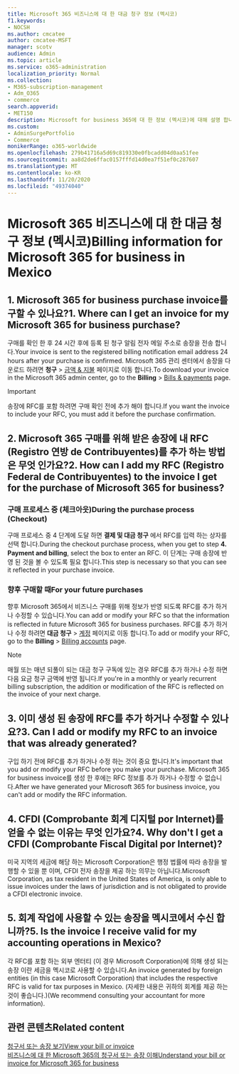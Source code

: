 ```yaml
---
title: Microsoft 365 비즈니스에 대 한 대금 청구 정보 (멕시코)
f1.keywords:
- NOCSH
ms.author: cmcatee
author: cmcatee-MSFT
manager: scotv
audience: Admin
ms.topic: article
ms.service: o365-administration
localization_priority: Normal
ms.collection:
- M365-subscription-management
- Adm_O365
- commerce
search.appverid:
- MET150
description: Microsoft for business 365에 대 한 정보 (멕시코)에 대해 설명 합니다.
ms.custom:
- AdminSurgePortfolio
- Commerce
monikerRange: o365-worldwide
ms.openlocfilehash: 279b41716a5d69c819330e0fbcadd04d0aa51fee
ms.sourcegitcommit: aa8d2de6ffac0157fffd14d0ea7f51ef0c287607
ms.translationtype: MT
ms.contentlocale: ko-KR
ms.lasthandoff: 11/20/2020
ms.locfileid: "49374040"
---
```

# <a name="billing-information-for-microsoft-365-for-business-in-mexico"></a><span data-ttu-id="618c3-103">Microsoft 365 비즈니스에 대 한 대금 청구 정보 (멕시코)</span><span class="sxs-lookup"><span data-stu-id="618c3-103">Billing information for Microsoft 365 for business in Mexico</span></span>

## <a name="1-where-can-i-get-an-invoice-for-my-microsoft-365-for-business-purchase"></a><span data-ttu-id="618c3-104">1. Microsoft 365 for business purchase invoice를 구할 수 있나요?</span><span class="sxs-lookup"><span data-stu-id="618c3-104">1. Where can I get an invoice for my Microsoft 365 for business purchase?</span></span>

<span data-ttu-id="618c3-105">구매를 확인 한 후 24 시간 후에 등록 된 청구 알림 전자 메일 주소로 송장을 전송 합니다.</span><span class="sxs-lookup"><span data-stu-id="618c3-105">Your invoice is sent to the registered billing notification email address 24 hours after your purchase is confirmed.</span></span> <span data-ttu-id="618c3-106">Microsoft 365 관리 센터에서 송장을 다운로드 하려면 **청구**  >  <a href="https://go.microsoft.com/fwlink/p/?linkid=2102895" target="_blank">금액 & 지불</a> 페이지로 이동 합니다.</span><span class="sxs-lookup"><span data-stu-id="618c3-106">To download your invoice in the Microsoft 365 admin center, go to the **Billing** > <a href="https://go.microsoft.com/fwlink/p/?linkid=2102895" target="_blank">Bills & payments</a> page.</span></span>

> [!IMPORTANT]
> <span data-ttu-id="618c3-107">송장에 RFC를 포함 하려면 구매 확인 전에 추가 해야 합니다.</span><span class="sxs-lookup"><span data-stu-id="618c3-107">If you want the invoice to include your RFC, you must add it before the purchase confirmation.</span></span>

## <a name="2-how-can-i-add-my-rfc-registro-federal-de-contribuyentes-to-the-invoice-i-get-for-the-purchase-of-microsoft-365-for-business"></a><span data-ttu-id="618c3-108">2. Microsoft 365 구매를 위해 받은 송장에 내 RFC (Registro 연방 de Contribuyentes)를 추가 하는 방법은 무엇 인가요?</span><span class="sxs-lookup"><span data-stu-id="618c3-108">2. How can I add my RFC (Registro Federal de Contribuyentes) to the invoice I get for the purchase of Microsoft 365 for business?</span></span>

### <a name="during-the-purchase-process-checkout"></a><span data-ttu-id="618c3-109">구매 프로세스 중 (체크아웃)</span><span class="sxs-lookup"><span data-stu-id="618c3-109">During the purchase process (Checkout)</span></span>

<span data-ttu-id="618c3-110">구매 프로세스 중 4 단계에 도달 하면 **결제 및 대금 청구** 에서 RFC를 입력 하는 상자를 선택 합니다.</span><span class="sxs-lookup"><span data-stu-id="618c3-110">During the checkout purchase process, when you get to step **4. Payment and billing**, select the box to enter an RFC.</span></span> <span data-ttu-id="618c3-111">이 단계는 구매 송장에 반영 된 것을 볼 수 있도록 필요 합니다.</span><span class="sxs-lookup"><span data-stu-id="618c3-111">This step is necessary so that you can see it reflected in your purchase invoice.</span></span>

### <a name="for-your-future-purchases"></a><span data-ttu-id="618c3-112">향후 구매할 때</span><span class="sxs-lookup"><span data-stu-id="618c3-112">For your future purchases</span></span>

<span data-ttu-id="618c3-113">향후 Microsoft 365에서 비즈니스 구매를 위해 정보가 반영 되도록 RFC를 추가 하거나 수정할 수 있습니다.</span><span class="sxs-lookup"><span data-stu-id="618c3-113">You can add or modify your RFC so that the information is reflected in future Microsoft 365 for business purchases.</span></span> <span data-ttu-id="618c3-114">RFC를 추가 하거나 수정 하려면 **대금 청구**  >  <a href="https://go.microsoft.com/fwlink/p/?linkid=2084771" target="_blank">계정</a> 페이지로 이동 합니다.</span><span class="sxs-lookup"><span data-stu-id="618c3-114">To add or modify your RFC, go to the **Billing** > <a href="https://go.microsoft.com/fwlink/p/?linkid=2084771" target="_blank">Billing accounts</a> page.</span></span>

> [!NOTE]
> <span data-ttu-id="618c3-115">매월 또는 매년 되풀이 되는 대금 청구 구독에 있는 경우 RFC를 추가 하거나 수정 하면 다음 요금 청구 금액에 반영 됩니다.</span><span class="sxs-lookup"><span data-stu-id="618c3-115">If you're in a monthly or yearly recurrent billing subscription, the addition or modification of the RFC is reflected on the invoice of your next charge.</span></span>

## <a name="3-can-i-add-or-modify-my-rfc-to-an-invoice-that-was-already-generated"></a><span data-ttu-id="618c3-116">3. 이미 생성 된 송장에 RFC를 추가 하거나 수정할 수 있나요?</span><span class="sxs-lookup"><span data-stu-id="618c3-116">3. Can I add or modify my RFC to an invoice that was already generated?</span></span>

<span data-ttu-id="618c3-117">구입 하기 전에 RFC를 추가 하거나 수정 하는 것이 중요 합니다.</span><span class="sxs-lookup"><span data-stu-id="618c3-117">It's important that you add or modify your RFC before you make your purchase.</span></span> <span data-ttu-id="618c3-118">Microsoft 365 for business invoice를 생성 한 후에는 RFC 정보를 추가 하거나 수정할 수 없습니다.</span><span class="sxs-lookup"><span data-stu-id="618c3-118">After we have generated your Microsoft 365 for business invoice, you can't add or modify the RFC information.</span></span>

## <a name="4-why-dont-i-get-a-cfdi-comprobante-fiscal-digital-por-internet"></a><span data-ttu-id="618c3-119">4. CFDI (Comprobante 회계 디지털 por Internet)를 얻을 수 없는 이유는 무엇 인가요?</span><span class="sxs-lookup"><span data-stu-id="618c3-119">4. Why don't I get a CFDI (Comprobante Fiscal Digital por Internet)?</span></span>

<span data-ttu-id="618c3-120">미국 지역의 세금에 해당 하는 Microsoft Corporation은 행정 법률에 따라 송장을 발행할 수 있을 뿐 이며, CFDI 전자 송장을 제공 하는 의무는 아닙니다.</span><span class="sxs-lookup"><span data-stu-id="618c3-120">Microsoft Corporation, as tax resident in the United States of America, is only able to issue invoices under the laws of jurisdiction and is not obligated to provide a CFDI electronic invoice.</span></span>

## <a name="5-is-the-invoice-i-receive-valid-for-my-accounting-operations-in-mexico"></a><span data-ttu-id="618c3-121">5. 회계 작업에 사용할 수 있는 송장을 멕시코에서 수신 합니까?</span><span class="sxs-lookup"><span data-stu-id="618c3-121">5. Is the invoice I receive valid for my accounting operations in Mexico?</span></span>

<span data-ttu-id="618c3-122">각 RFC를 포함 하는 외부 엔터티 (이 경우 Microsoft Corporation)에 의해 생성 되는 송장 이란 세금을 멕시코로 사용할 수 있습니다.</span><span class="sxs-lookup"><span data-stu-id="618c3-122">An invoice generated by foreign entities (in this case Microsoft Corporation) that includes the respective RFC is valid for tax purposes in Mexico.</span></span> <span data-ttu-id="618c3-123">(자세한 내용은 귀하의 회계를 제공 하는 것이 좋습니다.)</span><span class="sxs-lookup"><span data-stu-id="618c3-123">(We recommend consulting your accountant for more information).</span></span>

## <a name="related-content"></a><span data-ttu-id="618c3-124">관련 콘텐츠</span><span class="sxs-lookup"><span data-stu-id="618c3-124">Related content</span></span>

<span data-ttu-id="618c3-125">[청구서 또는 송장 보기](view-your-bill-or-invoice.md)</span><span class="sxs-lookup"><span data-stu-id="618c3-125">[View your bill or invoice](view-your-bill-or-invoice.md)</span></span>\
[<span data-ttu-id="618c3-126">비즈니스에 대 한 Microsoft 365의 청구서 또는 송장 이해</span><span class="sxs-lookup"><span data-stu-id="618c3-126">Understand your bill or invoice for Microsoft 365 for business</span></span>](understand-your-invoice2.md)
